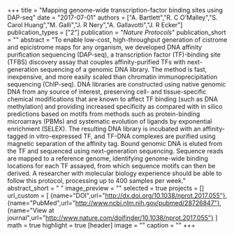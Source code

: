 +++
title = "Mapping genome-wide transcription-factor binding sites using DAP-seq"
date = "2017-07-01"
authors = ["A. Bartlett","R. C O'Malley","S. Carol Huang","M. Galli","J. R Nery","A. Gallavotti","J. R Ecker"]
publication_types = ["2"]
publication = "_Nature Protocols_"
publication_short = ""
abstract = "To enable low-cost, high-throughput generation of cistrome and epicistrome maps for any organism, we developed DNA affinity purification sequencing (DAP-seq), a transcription factor (TF)-binding site (TFBS) discovery assay that couples affinity-purified TFs with next-generation sequencing of a genomic DNA library. The method is fast, inexpensive, and more easily scaled than chromatin immunoprecipitation sequencing (ChIP-seq). DNA libraries are constructed using native genomic DNA from any source of interest, preserving cell- and tissue-specific chemical modifications that are known to affect TF binding (such as DNA methylation) and providing increased specificity as compared with in silico predictions based on motifs from methods such as protein-binding microarrays (PBMs) and systematic evolution of ligands by exponential enrichment (SELEX). The resulting DNA library is incubated with an affinity-tagged in vitro-expressed TF, and TF-DNA complexes are purified using magnetic separation of the affinity tag. Bound genomic DNA is eluted from the TF and sequenced using next-generation sequencing. Sequence reads are mapped to a reference genome, identifying genome-wide binding locations for each TF assayed, from which sequence motifs can then be derived. A researcher with molecular biology experience should be able to follow this protocol, processing up to 400 samples per week."
abstract_short = " "
image_preview = ""
selected = true
projects = []
url_custom = [ {name="DOI",url="http://dx.doi.org/10.1038/nprot.2017.055"},
{name="PubMed",url="http://www.ncbi.nlm.nih.gov/pubmed/28726847"},
{name="View at journal",url="http://www.nature.com/doifinder/10.1038/nprot.2017.055"}
 ] 
math = true
highlight = true
[header]
image = ""
caption = ""
+++

